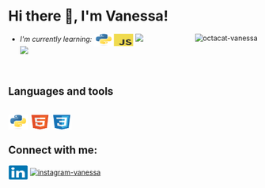 # Hi there :wave:, I'm Vanessa!
* _I'm currently  learning:_ <img align="center" alt="Phyton" height="25" width="40" src="https://raw.githubusercontent.com/devicons/devicon/master/icons/python/python-original.svg"><img align="center" alt="Phyton" height="25" width="40" src="https://raw.githubusercontent.com/devicons/devicon/master/icons/javascript/javascript-original.svg">
    <img height="350em" align="right" alt="octacat-vanessa" src="https://octocat-generator-assets.githubusercontent.com/my-octocat-1621546842762.png">
    <img height="180em" src="https://github-readme-stats.vercel.app/api?username=vanessalb08&show_icons=true&theme=midnight-purple&include_all_commits=true&count_private=true"/><br>
    <img height="150em" src="https://github-readme-stats.vercel.app/api/top-langs/?username=vanessalb08&layout=compact&langs_count=16&theme=midnight-purple"/>

  <br>
<h2>Languages and tools</h2>
  <div style="display: inline_block"><br>
    <img align="center" alt="Phyton" height="30" width="40" src="https://raw.githubusercontent.com/devicons/devicon/master/icons/python/python-original.svg">
    <img align="center" alt="HTML" height="30" width="40" src="https://raw.githubusercontent.com/devicons/devicon/master/icons/html5/html5-original.svg">
    <img align="center" alt="CSS" height="30" width="40" src="https://raw.githubusercontent.com/devicons/devicon/master/icons/css3/css3-original.svg">
 

  ## Connect with me:
  <a href="https://www.linkedin.com/in/vanessa-lima-80a523171/" target="_blank"><img align="center" alt="linkedin-vanessa" height="30" width="40" src="https://raw.githubusercontent.com/devicons/devicon/master/icons/linkedin/linkedin-original.svg" style="max-width=100%"></a>
  <a href="https://www.instagram.com/vanessa.lima08/" target="_blank">  <img align="center" alt="instagram-vanessa" height="30" width="30" src="https://img-premium.flaticon.com/png/512/1384/1384063.png?token=exp=1621464944~hmac=efb2e0e326145f8df78df0980b7058a6" style="max-width=100%"></a>
